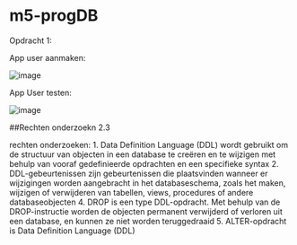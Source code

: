 # m5-progDB

Opdracht 1:

App user aanmaken:

![image](https://github.com/Daniel-Gman/m5-progDB/assets/115157669/3533535e-e2a9-462d-9993-868f26e4f53a)

App User testen:

![image](https://github.com/Daniel-Gman/m5-progDB/assets/115157669/ca91a3fd-4931-461e-8f20-1eb74d3d2cb1)


##Rechten onderzoekn 2.3


rechten onderzoeken:
1.
Data Definition Language (DDL) wordt gebruikt om de structuur van objecten in een database te creëren en te wijzigen met behulp van vooraf gedefinieerde   opdrachten en een specifieke syntax
2. 
DDL-gebeurtenissen zijn gebeurtenissen die plaatsvinden wanneer er wijzigingen worden aangebracht in het databaseschema, zoals het maken, wijzigen of verwijderen van tabellen, views, procedures of andere databaseobjecten
4. 
DROP is een type DDL-opdracht. Met behulp van de DROP-instructie worden de objecten permanent verwijderd of verloren uit een database, en kunnen ze niet worden teruggedraaid
5. 
ALTER-opdracht is Data Definition Language (DDL)
